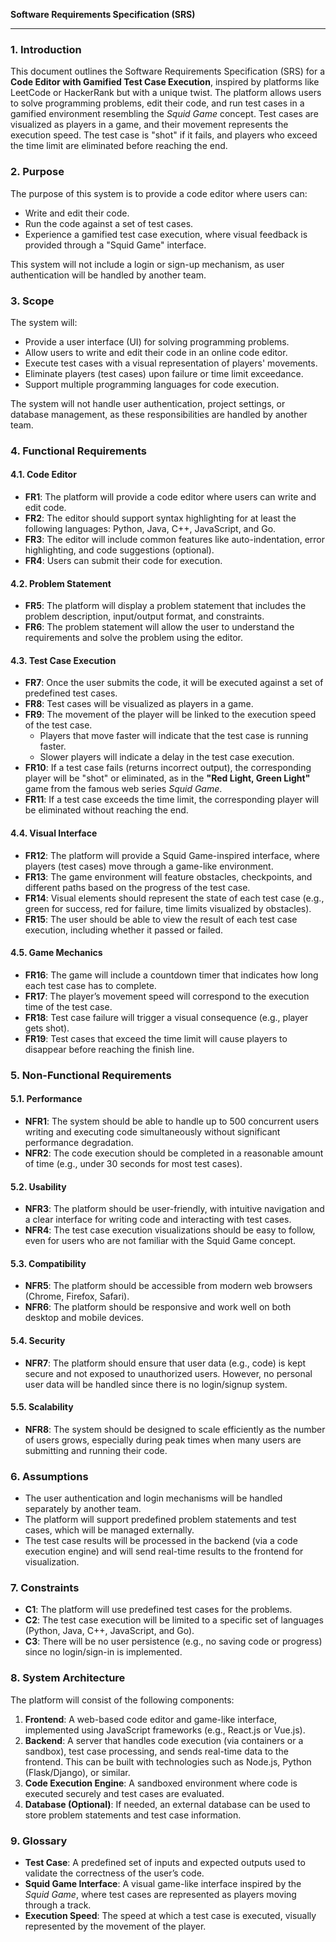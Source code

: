 **Software Requirements Specification (SRS)**

---

### 1. Introduction

This document outlines the Software Requirements Specification (SRS) for a **Code Editor with Gamified Test Case Execution**, inspired by platforms like LeetCode or HackerRank but with a unique twist. The platform allows users to solve programming problems, edit their code, and run test cases in a gamified environment resembling the *Squid Game* concept. Test cases are visualized as players in a game, and their movement represents the execution speed. The test case is "shot" if it fails, and players who exceed the time limit are eliminated before reaching the end.

### 2. Purpose

The purpose of this system is to provide a code editor where users can:
- Write and edit their code.
- Run the code against a set of test cases.
- Experience a gamified test case execution, where visual feedback is provided through a "Squid Game" interface.

This system will not include a login or sign-up mechanism, as user authentication will be handled by another team.

### 3. Scope

The system will:
- Provide a user interface (UI) for solving programming problems.
- Allow users to write and edit their code in an online code editor.
- Execute test cases with a visual representation of players' movements.
- Eliminate players (test cases) upon failure or time limit exceedance.
- Support multiple programming languages for code execution.

The system will not handle user authentication, project settings, or database management, as these responsibilities are handled by another team.

### 4. Functional Requirements

#### 4.1. Code Editor
- **FR1**: The platform will provide a code editor where users can write and edit code.
- **FR2**: The editor should support syntax highlighting for at least the following languages: Python, Java, C++, JavaScript, and Go.
- **FR3**: The editor will include common features like auto-indentation, error highlighting, and code suggestions (optional).
- **FR4**: Users can submit their code for execution.

#### 4.2. Problem Statement
- **FR5**: The platform will display a problem statement that includes the problem description, input/output format, and constraints.
- **FR6**: The problem statement will allow the user to understand the requirements and solve the problem using the editor.

#### 4.3. Test Case Execution
- **FR7**: Once the user submits the code, it will be executed against a set of predefined test cases.
- **FR8**: Test cases will be visualized as players in a game.
- **FR9**: The movement of the player will be linked to the execution speed of the test case.
  - Players that move faster will indicate that the test case is running faster.
  - Slower players will indicate a delay in the test case execution.
- **FR10**: If a test case fails (returns incorrect output), the corresponding player will be "shot" or eliminated, as in the **"Red Light, Green Light"** game from the famous web series *Squid Game*.
- **FR11**: If a test case exceeds the time limit, the corresponding player will be eliminated without reaching the end.

#### 4.4. Visual Interface
- **FR12**: The platform will provide a Squid Game-inspired interface, where players (test cases) move through a game-like environment.
- **FR13**: The game environment will feature obstacles, checkpoints, and different paths based on the progress of the test case.
- **FR14**: Visual elements should represent the state of each test case (e.g., green for success, red for failure, time limits visualized by obstacles).
- **FR15**: The user should be able to view the result of each test case execution, including whether it passed or failed.

#### 4.5. Game Mechanics
- **FR16**: The game will include a countdown timer that indicates how long each test case has to complete.
- **FR17**: The player’s movement speed will correspond to the execution time of the test case.
- **FR18**: Test case failure will trigger a visual consequence (e.g., player gets shot).
- **FR19**: Test cases that exceed the time limit will cause players to disappear before reaching the finish line.

### 5. Non-Functional Requirements

#### 5.1. Performance
- **NFR1**: The system should be able to handle up to 500 concurrent users writing and executing code simultaneously without significant performance degradation.
- **NFR2**: The code execution should be completed in a reasonable amount of time (e.g., under 30 seconds for most test cases).

#### 5.2. Usability
- **NFR3**: The platform should be user-friendly, with intuitive navigation and a clear interface for writing code and interacting with test cases.
- **NFR4**: The test case execution visualizations should be easy to follow, even for users who are not familiar with the Squid Game concept.

#### 5.3. Compatibility
- **NFR5**: The platform should be accessible from modern web browsers (Chrome, Firefox, Safari).
- **NFR6**: The platform should be responsive and work well on both desktop and mobile devices.

#### 5.4. Security
- **NFR7**: The platform should ensure that user data (e.g., code) is kept secure and not exposed to unauthorized users. However, no personal user data will be handled since there is no login/signup system.

#### 5.5. Scalability
- **NFR8**: The system should be designed to scale efficiently as the number of users grows, especially during peak times when many users are submitting and running their code.

### 6. Assumptions

- The user authentication and login mechanisms will be handled separately by another team.
- The platform will support predefined problem statements and test cases, which will be managed externally.
- The test case results will be processed in the backend (via a code execution engine) and will send real-time results to the frontend for visualization.

### 7. Constraints

- **C1**: The platform will use predefined test cases for the problems.
- **C2**: The test case execution will be limited to a specific set of languages (Python, Java, C++, JavaScript, and Go).
- **C3**: There will be no user persistence (e.g., no saving code or progress) since no login/sign-in is implemented.

### 8. System Architecture

The platform will consist of the following components:
1. **Frontend**: A web-based code editor and game-like interface, implemented using JavaScript frameworks (e.g., React.js or Vue.js).
2. **Backend**: A server that handles code execution (via containers or a sandbox), test case processing, and sends real-time data to the frontend. This can be built with technologies such as Node.js, Python (Flask/Django), or similar.
3. **Code Execution Engine**: A sandboxed environment where code is executed securely and test cases are evaluated.
4. **Database (Optional)**: If needed, an external database can be used to store problem statements and test case information.

### 9. Glossary
- **Test Case**: A predefined set of inputs and expected outputs used to validate the correctness of the user’s code.
- **Squid Game Interface**: A visual game-like interface inspired by the *Squid Game*, where test cases are represented as players moving through a track.
- **Execution Speed**: The speed at which a test case is executed, visually represented by the movement of the player.